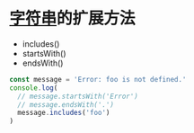 # [字符串](https://www.zhihu.com/search?q=字符串&search_source=Entity&hybrid_search_source=Entity&hybrid_search_extra={"sourceType"%3A"article"%2C"sourceId"%3A356670027})的扩展方法

- includes()
- startsWith()
- endsWith()

```js
const message = 'Error: foo is not defined.'
console.log(
  // message.startsWith('Error')
  // message.endsWith('.')
  message.includes('foo')
)
```